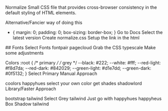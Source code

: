 Normalize
Small CSS file that provides cross-browser consistency in the default styling of HTML elements.

Alternative/Fancier way of doing this

* {
  margin: 0;
  padding: 0;
  box-sizing: border-box;
}
Go to Docs
Select the latest version
Create normalize.css
Setup the link in the html
<link rel="stylesheet" href="./normalize.css" />
## Fonts
Select Fonts
fontpair
pagecloud
Grab the CSS
typescale
Make some adjustments

Colors
:root {
  /* primary */
  /* grey */
  --black: #222;
  --white: #fff;
  --red-light: #f8d7da;
  --red-dark: #842029;
  --green-light: #d1e7dd;
  --green-dark: #0f5132;
}
Select Primary
Manual Approach

coolors
happyhues
select your own color
get shades shadowlord
Library/Faster Approach

bootstrap
tailwind
Select Grey
tailwind
Just go with happyhues
happyheus
Box Shadow
tailwind